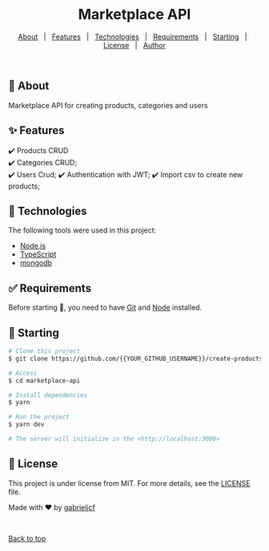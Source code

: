 <div align="center" id="top"> 
  &#xa0;
  <!-- <a href="https://createproducts.netlify.app">Demo</a> -->
</div>

<h1 align="center">Marketplace API</h1>

<p align="center">
  <!-- <img alt="Github issues" src="https://img.shields.io/github/issues/{{YOUR_GITHUB_USERNAME}}/create-products?color=56BEB8" /> -->

  <!-- <img alt="Github forks" src="https://img.shields.io/github/forks/{{YOUR_GITHUB_USERNAME}}/create-products?color=56BEB8" /> -->

  <!-- <img alt="Github stars" src="https://img.shields.io/github/stars/{{YOUR_GITHUB_USERNAME}}/create-products?color=56BEB8" /> -->
</p>

<!-- Status -->

<!-- <h4 align="center"> 
	🚧  Create Products 🚀 Under construction...  🚧
</h4> 

<hr> -->

<p align="center">
  <a href="#dart-about">About</a> &#xa0; | &#xa0; 
  <a href="#sparkles-features">Features</a> &#xa0; | &#xa0;
  <a href="#rocket-technologies">Technologies</a> &#xa0; | &#xa0;
  <a href="#white_check_mark-requirements">Requirements</a> &#xa0; | &#xa0;
  <a href="#checkered_flag-starting">Starting</a> &#xa0; | &#xa0;
  <a href="#memo-license">License</a> &#xa0; | &#xa0;
  <a href="https://github.com/{{YOUR_GITHUB_USERNAME}}" target="_blank">Author</a>
</p>

<br>

## :dart: About ##

Marketplace API for creating products, categories and users

## :sparkles: Features ##

:heavy_check_mark: Products CRUD\
:heavy_check_mark: Categories CRUD;\
:heavy_check_mark: Users Crud;
:heavy_check_mark: Authentication with JWT;
:heavy_check_mark: Import csv to create new products;

## :rocket: Technologies ##

The following tools were used in this project:

- [Node.js](https://nodejs.org/en/)
- [TypeScript](https://www.typescriptlang.org/)
- [mongodb](https://www.mongodb.com/)

## :white_check_mark: Requirements ##

Before starting :checkered_flag:, you need to have [Git](https://git-scm.com) and [Node](https://nodejs.org/en/) installed.

## :checkered_flag: Starting ##

```bash
# Clone this project
$ git clone https://github.com/{{YOUR_GITHUB_USERNAME}}/create-products

# Access
$ cd marketplace-api

# Install dependencies
$ yarn

# Run the project
$ yarn dev

# The server will initialize in the <http://localhost:3000>
```

## :memo: License ##

This project is under license from MIT. For more details, see the [LICENSE](LICENSE.md) file.


Made with :heart: by <a href="https://github.com/gabrieljcf" target="_blank">gabrieljcf</a>

&#xa0;

<a href="#top">Back to top</a>
